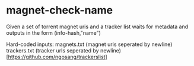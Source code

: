 # magnet-check-name

Given a set of torrent magnet uris and a tracker list waits for metadata and outputs in the form (info-hash,"name")

Hard-coded inputs:
magnets.txt (magnet uris seperated by newline)
trackers.txt (tracker urls seperated by newline) [https://github.com/ngosang/trackerslist]

